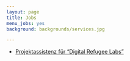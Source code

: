 ```yaml
---
layout: page
title: Jobs
menu_jobs: yes
background: backgrounds/services.jpg

---
```


* [Projektassistenz für &ldquo;Digital Refugee Labs&rdquo;](/blog/2016/03/stellenausschreibung-drl/)

<!-- Unfortunately there are no job offers at present.  -->